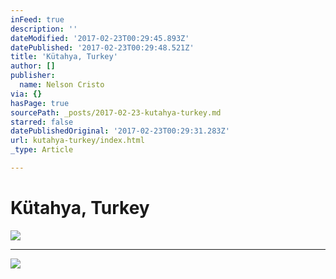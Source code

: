 ```yaml
---
inFeed: true
description: ''
dateModified: '2017-02-23T00:29:45.893Z'
datePublished: '2017-02-23T00:29:48.521Z'
title: 'Kütahya, Turkey'
author: []
publisher:
  name: Nelson Cristo
via: {}
hasPage: true
sourcePath: _posts/2017-02-23-kutahya-turkey.md
starred: false
datePublishedOriginal: '2017-02-23T00:29:31.283Z'
url: kutahya-turkey/index.html
_type: Article

---
```

# Kütahya, Turkey
![](https://the-grid-user-content.s3-us-west-2.amazonaws.com/e9d40a8c-fc42-4161-95e0-77fe687d4de7.jpg)

---

![](https://the-grid-user-content.s3-us-west-2.amazonaws.com/cb325eb3-44d0-49fa-91ae-5d0ef8a4584a.jpg)